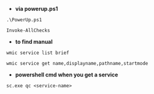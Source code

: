 - **via powerup.ps1**
```pwsh
.\PowerUp.ps1
```
```pwsh
Invoke-AllChecks
```

- **to find manual**
  
```pwsh
wmic service list brief
```

```pwsh
wmic service get name,displayname,pathname,startmode
```

- **powershell cmd when you get a service**

```pwsh
sc.exe qc <service-name>
```






